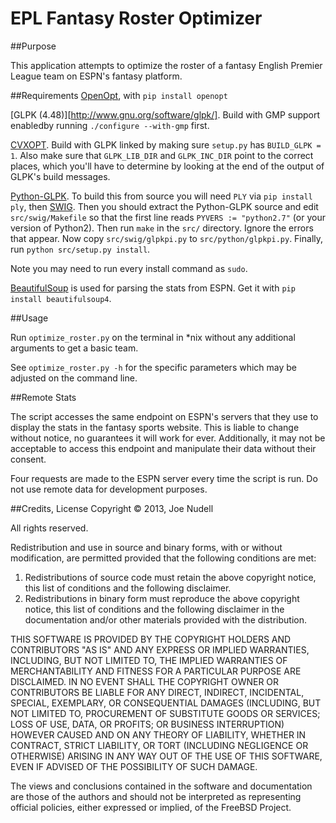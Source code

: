 EPL Fantasy Roster Optimizer
===

##Purpose

This application attempts to optimize the roster of a fantasy English Premier League team on ESPN's fantasy platform.

##Requirements
[OpenOpt](http://openopt.org/), with `pip install openopt`

[GLPK (4.48)][http://www.gnu.org/software/glpk/]. Build with GMP support enabledby running `./configure --with-gmp` first.

[CVXOPT](http://cvxopt.org/). Build with GLPK linked by making sure `setup.py` has `BUILD_GLPK = 1`. Also make sure that `GLPK_LIB_DIR` and `GLPK_INC_DIR` point to the correct places, which you'll have to determine by looking at the end of the output of GLPK's build messages.

[Python-GLPK](http://www.dcc.fc.up.pt/~jpp/code/python-glpk/). To build this from source you will need `PLY` via `pip install ply`, then [SWIG](http://www.swig.org/download.html). Then you should extract the Python-GLPK source and edit `src/swig/Makefile` so that the first line reads `PYVERS := "python2.7"` (or your version of Python2). Then run `make` in the `src/` directory. Ignore the errors that appear. Now copy `src/swig/glpkpi.py` to `src/python/glpkpi.py`. Finally, run `python src/setup.py install`.

Note you may need to run every install command as `sudo`.

[BeautifulSoup](http://www.crummy.com/software/BeautifulSoup/bs4/doc/) is used for parsing the stats from ESPN. Get it with `pip install beautifulsoup4`.

##Usage

Run `optimize_roster.py` on the terminal in \*nix without any additional arguments to get a basic team.

See `optimize_roster.py -h` for the specific parameters which may be adjusted on the command line.

##Remote Stats

The script accesses the same endpoint on ESPN's servers that they use to display the stats in the fantasy sports website. This is liable to change without notice, no guarantees it will work for ever. Additionally, it may not be acceptable to access this endpoint and manipulate their data without their consent.

Four requests are made to the ESPN server every time the script is run. Do not use remote data for development purposes.

##Credits, License
Copyright &copy; 2013, Joe Nudell

All rights reserved.

Redistribution and use in source and binary forms, with or without
modification, are permitted provided that the following conditions are met: 

1. Redistributions of source code must retain the above copyright notice, this
   list of conditions and the following disclaimer. 
2. Redistributions in binary form must reproduce the above copyright notice,
   this list of conditions and the following disclaimer in the documentation
   and/or other materials provided with the distribution. 

THIS SOFTWARE IS PROVIDED BY THE COPYRIGHT HOLDERS AND CONTRIBUTORS "AS IS" AND
ANY EXPRESS OR IMPLIED WARRANTIES, INCLUDING, BUT NOT LIMITED TO, THE IMPLIED
WARRANTIES OF MERCHANTABILITY AND FITNESS FOR A PARTICULAR PURPOSE ARE
DISCLAIMED. IN NO EVENT SHALL THE COPYRIGHT OWNER OR CONTRIBUTORS BE LIABLE FOR
ANY DIRECT, INDIRECT, INCIDENTAL, SPECIAL, EXEMPLARY, OR CONSEQUENTIAL DAMAGES
(INCLUDING, BUT NOT LIMITED TO, PROCUREMENT OF SUBSTITUTE GOODS OR SERVICES;
LOSS OF USE, DATA, OR PROFITS; OR BUSINESS INTERRUPTION) HOWEVER CAUSED AND
ON ANY THEORY OF LIABILITY, WHETHER IN CONTRACT, STRICT LIABILITY, OR TORT
(INCLUDING NEGLIGENCE OR OTHERWISE) ARISING IN ANY WAY OUT OF THE USE OF THIS
SOFTWARE, EVEN IF ADVISED OF THE POSSIBILITY OF SUCH DAMAGE.

The views and conclusions contained in the software and documentation are those
of the authors and should not be interpreted as representing official policies, 
either expressed or implied, of the FreeBSD Project.
